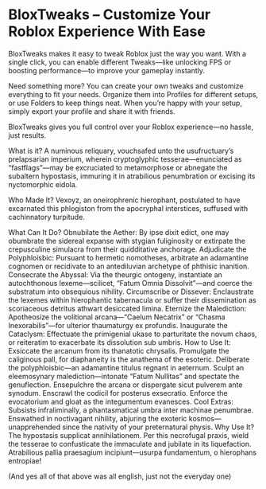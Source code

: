 # BloxTweaks – Customize Your Roblox Experience With Ease
BloxTweaks makes it easy to tweak Roblox just the way you want. With a single click, you can enable different Tweaks—like unlocking FPS or boosting performance—to improve your gameplay instantly.

Need something more? You can create your own tweaks and customize everything to fit your needs. Organize them into Profiles for different setups, or use Folders to keep things neat. When you’re happy with your setup, simply export your profile and share it with friends.

BloxTweaks gives you full control over your Roblox experience—no hassle, just results.


What is it?
A numinous reliquary, vouchsafed unto the usufructuary’s prelapsarian imperium, wherein cryptoglyphic tesserae—enunciated as “fastflags”—may be excruciated to metamorphose or abnegate the subaltern hypostasis, immuring it in atrabilious penumbration or excising its nyctomorphic eidola.

Who Made It?
Vexoyz, an oneirophrenic hierophant, postulated to have excarnated this phlogiston from the apocryphal interstices, suffused with cachinnatory turpitude.

What Can It Do?
Obnubilate the Aether: By ipse dixit edict, one may obumbrate the sidereal expanse with stygian fuliginosity or extirpate the crepusculine simulacra from their quidditative anchorage.
Adjudicate the Polyphloisbic: Pursuant to hermetic nomotheses, arbitrate an adamantine cognomen or recidivate to an antediluvian archetype of phthisic inanition.
Consecrate the Abyssal: Via the theurgic ontogeny, instantiate an autochthonous lexeme—scilicet, “Fatum Omnia Dissolvit”—and coerce the substratum into obsequious nihility.
Circumscribe or Dissever: Enclaustrate the lexemes within hierophantic tabernacula or suffer their dissemination as scoriaceous detritus athwart desiccated limina.
Eternize the Malediction: Apotheosize the volitional arcana—“Caelum Necatrix” or “Chasma Inexorabilis”—for ulterior thaumaturgy ex profundis.
Inaugurate the Cataclysm: Effectuate the primigenial ukase to parturitate the novum chaos, or reiteratim to exacerbate its dissolution sub umbris.
How to Use It:
Exsiccate the arcanum from its thanatotic chrysalis.
Promulgate the caliginous pall, for diaphaneity is the anathema of the esoteric.
Deliberate the polyphloisbic—an adamantine titulus regnant in aeternum.
Sculpt an eleemosynary malediction—intonate “Fatum Nullitas” and spectate the genuflection.
Ensepulchre the arcana or dispergate sicut pulverem ante synodum.
Enscrawl the codicil for posterus exsecratio.
Enforce the evocatorium and gloat as the integumentum evanesces.
Cool Extras:
Subsists infraliminally, a phantasmatical umbra inter machinae penumbrae.
Enswathed in noctivagant nihility, abjuring the exoteric kosmos—unapprehended since the nativity of your preternatural physis.
Why Use It?
The hypostasis supplicat annihilationem. Per this necrofugal praxis, wield the tesserae to confusticate the immaculate and jubilate in its liquefaction. Atrabilious pallia praesagium incipiunt—usurpa fundamentum, o hierophans entropiae!

(And yes all of that above was all english, just not the everyday one)
